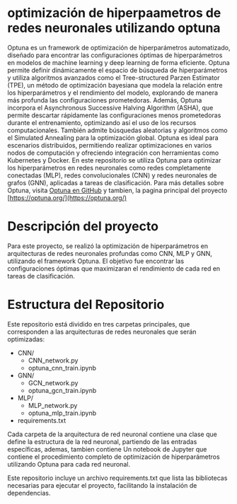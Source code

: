 # optimización de hiperpaametros de redes neuronales utilizando optuna

Optuna es un framework de optimización de hiperparámetros automatizado, diseñado para encontrar las configuraciones óptimas de hiperparámetros en modelos de machine learning y deep learning de forma eficiente. Optuna permite definir dinámicamente el espacio de búsqueda de hiperparámetros y utiliza algoritmos avanzados como el Tree-structured Parzen Estimator (TPE), un método de optimización bayesiana que modela la relación entre los hiperparámetros y el rendimiento del modelo, explorando de manera más profunda las configuraciones prometedoras. Además, Optuna incorpora el Asynchronous Successive Halving Algorithm (ASHA), que permite descartar rápidamente las configuraciones menos prometedoras durante el entrenamiento, optimizando así el uso de los recursos computacionales. También admite búsquedas aleatorias y algoritmos como el Simulated Annealing para la optimización global. Optuna es ideal para escenarios distribuidos, permitiendo realizar optimizaciones en varios nodos de computación y ofreciendo integración con herramientas como Kubernetes y Docker. En este repositorio se utiliza Optuna para optimizar los hiperparámetros en redes neuronales como redes completamente conectadas (MLP), redes convolucionales (CNN) y redes neuronales de grafos (GNN), aplicadas a tareas de clasificación. Para más detalles sobre Optuna, visita [Optuna en GitHub](https://github.com/optuna/optuna) y tambien, la pagina principal del proyecto [https://optuna.org/](https://optuna.org/)

# Descripción del proyecto

Para este proyecto, se realizó la optimización de hiperparámetros en arquitecturas de redes neuronales profundas como CNN, MLP y GNN, utilizando el framework Optuna. El objetivo fue encontrar las configuraciones óptimas que maximizaran el rendimiento de cada red en tareas de clasificación.

# Estructura del Repositorio

Este repositorio está dividido en tres carpetas principales, que corresponden a las arquitecturas de redes neuronales que serán optimizadas:

- CNN/
    - CNN_network.py
    - optuna_cnn_train.ipynb
- GNN/
    - GCN_network.py
    - optuna_gcn_train.ipynb
- MLP/
    - MLP_network.py
    - optuna_mlp_train.ipynb
- requirements.txt


Cada carpeta de la arquitectura de red neuronal contiene una clase que define la estructura de la red neuronal, partiendo de las entradas específicas, ademas, tambien contiene
Un notebook de Jupyter que contiene el procedimiento completo de optimización de hiperparámetros utilizando Optuna para cada red neuronal.


Este repositorio incluye un archivo requirements.txt que lista las bibliotecas necesarias para ejecutar el proyecto, facilitando la instalación de dependencias.